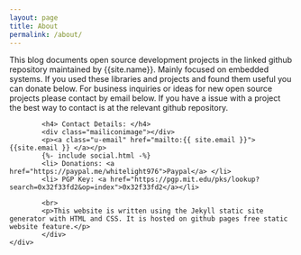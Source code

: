 ```yaml
---
layout: page
title: About
permalink: /about/
---
```

<html>
<body>	
	<div class="bgimage">
		 <div class="container">
			<p> 
			This blog documents open source development projects in the linked github repository maintained by {{site.name}}.
			Mainly focused on embedded systems.
			If you used these libraries and projects and found them useful you can donate below.
			For business inquiries or ideas for new open source projects please contact by email below.
			If you have a issue with a project the best way to contact is at the relevant github repository.   
			 </p> 
			
			<h4> Contact Details: </h4>
			<div class="mailiconimage"></div> 
			<p><a class="u-email" href="mailto:{{ site.email }}">{{site.email }} </a></p>
			{%- include social.html -%}
			<li> Donations: <a href="https://paypal.me/whitelight976">Paypal</a> </li>
			<li> PGP Key: <a href="https://pgp.mit.edu/pks/lookup?search=0x32f33fd2&op=index">0x32f33fd2</a></li>
			
			<br> 
			<p>This website is written using the Jekyll static site generator with HTML and CSS. It is hosted on github pages free static website feature.</p>
			</div>
	</div>		
</body>
</html>

